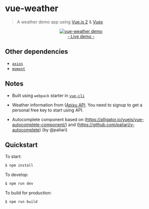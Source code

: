 # vue-weather
> A weather demo app using [Vue.js 2](http://vuejs.org/guide/) & [Vuex](https://github.com/vuejs/vuex)

<p align="center">
	<a href="http://www.ozoono.com/vuejs/vue-weather/index.html" target="_blank">
 		<img src="http://www.ozoono.com/vuejs/vue-weather/screenshot.png" alt="vue-weather demo" />
 		<br/>
 		- Live demo -
 	</a>
</p>

## Other dependencies
 - [`axios`](https://github.com/axios/axios)
 - [`moment`](https://github.com/moment/moment)

## Notes
* Built using `webpack` starter in [`vue-cli`](https://github.com/vuejs/vue-cli)

* Weather information from ([Apixu API](https://www.apixu.com/). You need to signup to get a personal free key to start using API.

* Autocomplete component based on (https://alligator.io/vuejs/vue-autocomplete-component/) and (https://github.com/paliari/v-autocomplete) (by @paliari)

## Quickstart
To start:
```bash
$ npm install
```

To develop:
```bash
$ npm run dev
```

To build for production:
```bash
$ npm run build
```